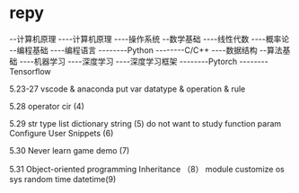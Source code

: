 # repy

--计算机原理
----计算机原理
----操作系统
--数学基础
----线性代数
----概率论
--编程基础
----编程语言
--------Python
--------C/C++
----数据结构
--算法基础
----机器学习
----深度学习
----深度学习框架
--------Pytorch
--------Tensorflow

5.23-27
vscode & anaconda
put var 
datatype & operation & rule

5.28 
operator
cir (4)

5.29
str type
list dictionary string (5)
do not want to study
function param
Configure User Snippets (6)

5.30
Never learn
game demo (7)

5.31
Object-oriented programming
Inheritance （8）
module
customize os sys random time datetime(9)
